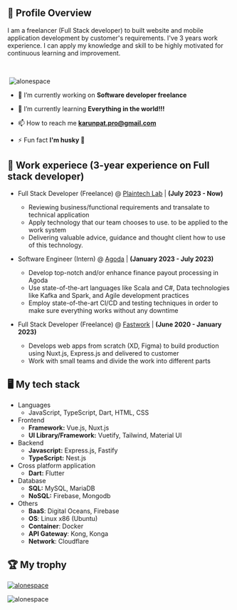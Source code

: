 <h2>👋 Profile Overview</h2>
I am a freelancer (Full Stack developer) to built website and mobile application development by customer's requirements. I've 3 years work experience. I can apply my knowledge and skill to be highly motivated for continuous learning and improvement.

<br /><p>&nbsp;<img align="center" src="https://github-readme-stats.vercel.app/api?username=alonespace&show_icons=true&locale=en&theme=radical" alt="alonespace" /></p>

- 🔭 I’m currently working on **Software developer freelance**

- 🌱 I’m currently learning **Everything in the world!!!**

- 📫 How to reach me **karunpat.pro@gmail.com**

- ⚡ Fun fact **I'm husky 🦮**

<h2>💼 Work experiece (3-year experience on Full stack developer)</h2>

- Full Stack Developer (Freelance) @ <a href="https://plaintechlab.com/">Plaintech Lab</a>    |   **(July 2023 - Now)**
  - Reviewing business/functional requirements and transalate to technical application
  - Apply technology that our team chooses to use. to be applied to the work system
  - Delivering valuable advice, guidance and thought client how to use of this technology. 

- Software Engineer (Intern) @ <a href="https://www.agoda.com">Agoda</a>    |   **(January 2023 - July 2023)**
  - Develop top-notch and/or enhance finance payout processing in Agoda
  - Use state-of-the-art languages like Scala and C#, Data technologies like Kafka and Spark, and Agile development practices
  - Employ state-of-the-art CI/CD and testing techniques in order to make sure everything works without any downtime
   
- Full Stack Developer (Freelance) @ <a href="https://fastwork.co/user/alonespace">Fastwork</a>    |   **(June 2020 - January 2023)**
  - Develops web apps from scratch (XD, Figma) to build production using Nuxt.js, Express.js and delivered to customer
  - Work with small teams and divide the work into different parts

<h2>🖥️ My tech stack</h2>

- Languages
  - JavaScript, TypeScript, Dart, HTML, CSS
- Frontend
  - **Framework:** Vue.js, Nuxt.js
  - **UI Library/Framework:** Vuetify, Tailwind, Material UI
- Backend
  - **Javascript:** Express.js, Fastify
  - **TypeScript:** Nest.js
- Cross platform application
  - **Dart:** Flutter
- Database
  - **SQL:** MySQL, MariaDB
  - **NoSQL:** Firebase, Mongodb
- Others
  - **BaaS**: Digital Oceans, Firebase
  - **OS**: Linux x86 (Ubuntu)
  - **Container**: Docker
  - **API Gateway**: Kong, Konga
  - **Network**: Cloudflare

<h2>🏆 My trophy</h2>
<p align="left"> <a href="https://github.com/ryo-ma/github-profile-trophy"><img src="https://github-profile-trophy.vercel.app/?username=alonespace" alt="alonespace" /></a> </p>

<!-- <h2 align="left">Languages and Tools:</h3>
<p align="left"> <a href="https://www.chartjs.org" target="_blank"> <img src="https://www.chartjs.org/media/logo-title.svg" alt="chartjs" width="40" height="40"/> </a> <a href="https://www.w3schools.com/css/" target="_blank"> <img src="https://raw.githubusercontent.com/devicons/devicon/master/icons/css3/css3-original-wordmark.svg" alt="css3" width="40" height="40"/> </a> <a href="https://www.docker.com/" target="_blank"> <img src="https://raw.githubusercontent.com/devicons/devicon/master/icons/docker/docker-original-wordmark.svg" alt="docker" width="40" height="40"/> </a> <a href="https://www.electronjs.org" target="_blank"> <img src="https://raw.githubusercontent.com/devicons/devicon/master/icons/electron/electron-original.svg" alt="electron" width="40" height="40"/> </a> <a href="https://expressjs.com" target="_blank"> <img src="https://raw.githubusercontent.com/devicons/devicon/master/icons/express/express-original-wordmark.svg" alt="express" width="40" height="40"/> </a> <a href="https://firebase.google.com/" target="_blank"> <img src="https://www.vectorlogo.zone/logos/firebase/firebase-icon.svg" alt="firebase" width="40" height="40"/> </a> <a href="https://flutter.dev" target="_blank"> <img src="https://www.vectorlogo.zone/logos/flutterio/flutterio-icon.svg" alt="flutter" width="40" height="40"/> </a> <a href="https://git-scm.com/" target="_blank"> <img src="https://www.vectorlogo.zone/logos/git-scm/git-scm-icon.svg" alt="git" width="40" height="40"/> </a> <a href="https://www.w3.org/html/" target="_blank"> <img src="https://raw.githubusercontent.com/devicons/devicon/master/icons/html5/html5-original-wordmark.svg" alt="html5" width="40" height="40"/> </a> <a href="https://www.java.com" target="_blank"> <img src="https://raw.githubusercontent.com/devicons/devicon/master/icons/java/java-original.svg" alt="java" width="40" height="40"/> </a> <a href="https://developer.mozilla.org/en-US/docs/Web/JavaScript" target="_blank"> <img src="https://raw.githubusercontent.com/devicons/devicon/master/icons/javascript/javascript-original.svg" alt="javascript" width="40" height="40"/> </a> <a href="https://www.linux.org/" target="_blank"> <img src="https://raw.githubusercontent.com/devicons/devicon/master/icons/linux/linux-original.svg" alt="linux" width="40" height="40"/> </a> <a href="https://mariadb.org/" target="_blank"> <img src="https://www.vectorlogo.zone/logos/mariadb/mariadb-icon.svg" alt="mariadb" width="40" height="40"/> </a> <a href="https://www.mongodb.com/" target="_blank"> <img src="https://raw.githubusercontent.com/devicons/devicon/master/icons/mongodb/mongodb-original-wordmark.svg" alt="mongodb" width="40" height="40"/> </a> <a href="https://www.mysql.com/" target="_blank"> <img src="https://raw.githubusercontent.com/devicons/devicon/master/icons/mysql/mysql-original-wordmark.svg" alt="mysql" width="40" height="40"/> </a> <a href="https://www.nginx.com" target="_blank"> <img src="https://raw.githubusercontent.com/devicons/devicon/master/icons/nginx/nginx-original.svg" alt="nginx" width="40" height="40"/> </a> <a href="https://nodejs.org" target="_blank"> <img src="https://raw.githubusercontent.com/devicons/devicon/master/icons/nodejs/nodejs-original-wordmark.svg" alt="nodejs" width="40" height="40"/> </a> <a href="https://nuxtjs.org/" target="_blank"> <img src="https://www.vectorlogo.zone/logos/nuxtjs/nuxtjs-icon.svg" alt="nuxtjs" width="40" height="40"/> </a> <a href="https://www.php.net" target="_blank"> <img src="https://raw.githubusercontent.com/devicons/devicon/master/icons/php/php-original.svg" alt="php" width="40" height="40"/> </a> <a href="https://redis.io" target="_blank"> <img src="https://raw.githubusercontent.com/devicons/devicon/master/icons/redis/redis-original-wordmark.svg" alt="redis" width="40" height="40"/> </a> <a href="https://tailwindcss.com/" target="_blank"> <img src="https://www.vectorlogo.zone/logos/tailwindcss/tailwindcss-icon.svg" alt="tailwind" width="40" height="40"/> </a> <a href="https://vuejs.org/" target="_blank"> <img src="https://raw.githubusercontent.com/devicons/devicon/master/icons/vuejs/vuejs-original-wordmark.svg" alt="vuejs" width="40" height="40"/> </a> <a href="https://vuetifyjs.com/en/" target="_blank"> <img src="https://bestofjs.org/logos/vuetify.svg" alt="vuetify" width="40" height="40"/> </a> </p> -->

<p><img align="center" src="https://github-readme-stats.vercel.app/api/top-langs?username=alonespace&show_icons=true&locale=en" alt="alonespace"/></p>
